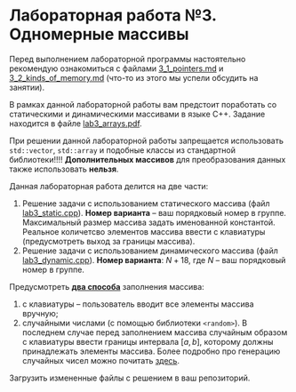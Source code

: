 # Лабораторная работа №3. Одномерные массивы

Перед выполнением лабораторной программы настоятельно рекомендую ознакомиться с файлами [3_1_pointers.md](3_1_pointers.md) и [3_2_kinds_of_memory.md](3_2_kinds_of_memory.md) (что-то из этого мы успели обсудить на занятии).

В рамках данной лабораторной работы вам предстоит поработать со статическими и динамическими массивами в языке C++. Задание находится в файле [lab3_arrays.pdf](lab3_arrays.pdf). 

При решении данной лабораторной работы запрещается использовать `std::vector`, `std::array` и подобные классы из стандартной библиотеки!!!! **Дополнительных массивов** для преобразования данных также использовать **нельзя**.

Данная лабораторная работа делится на две части:

1. Решение задачи с использованием статического массива (файл [lab3_static.cpp](lab3_static.cpp)). **Номер варианта** – ваш порядковый номер в группе. Максимальный размер массива задать именованной константой. Реальное количетсво элементов массива ввести с клавиатуры (предусмотреть выход за границы массива). 
2. Решение задачи с использованием динамического массива (файл [lab3_dynamic.cpp](lab3_dynamic.cpp)). **Номер варианта**: $N + 18$, где $N$ – ваш порядковый номер в группе.

Предусмотреть <u>**два способа**</u> заполнения массива:  
1. с клавиатуры – пользователь вводит все элементы массива вручную;
2. случайными числами (с помощью библиотеки `<random>`). В последнем случае перед заполнением массива случайным образом с клавиатуры ввести границы интервала $[a, b]$, которому должны принадлежать элементы массива. Более подробно про генерацию случайных чисел можно почитать [здесь](../../tutorials/random_tutorial.pdf).

Загрузить измененные файлы с решением в ваш репозиторий.
